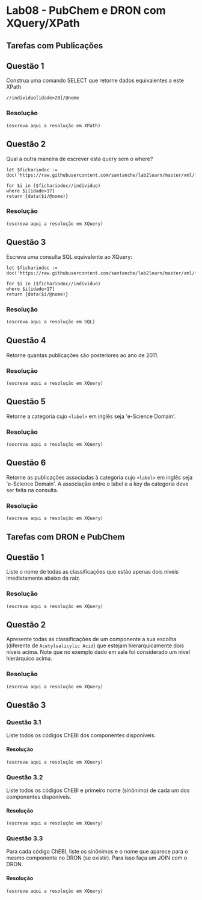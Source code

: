 # Lab08 - PubChem e DRON com XQuery/XPath

## Tarefas com Publicações

## Questão 1
Construa uma comando SELECT que retorne dados equivalentes a este XPath
~~~xquery
//individuo[idade>20]/@nome
~~~

### Resolução
~~~xquery
(escreva aqui a resolução em XPath)
~~~

## Questão 2
Qual a outra maneira de escrever esta query sem o where?

~~~xquery
let $fichariodoc := doc('https://raw.githubusercontent.com/santanche/lab2learn/master/xml/fichario.xml')
 
for $i in ($fichariodoc//individuo)
where $i[idade>17]
return {data($i/@nome)}
~~~
### Resolução
~~~xquery
(escreva aqui a resolução em XQuery)
~~~

## Questão 3
Escreva uma consulta SQL equivalente ao XQuery:
~~~xquery
let $fichariodoc := doc('https://raw.githubusercontent.com/santanche/lab2learn/master/xml/fichario.xml')

for $i in ($fichariodoc//individuo)
where $i[idade>17]
return {data($i/@nome)}
~~~

### Resolução
~~~sql
(escreva aqui a resolução em SQL)
~~~

## Questão 4
Retorne quantas publicações são posteriores ao ano de 2011.

### Resolução
~~~xquery
(escreva aqui a resolução em XQuery)
~~~

## Questão 5
Retorne a categoria cujo `<label>` em inglês seja 'e-Science Domain'.

### Resolução
~~~xquery
(escreva aqui a resolução em XQuery)
~~~

## Questão 6
Retorne as publicações associadas à categoria cujo `<label>` em inglês seja 'e-Science Domain'. A associação entre o label e a key da categoria deve ser feita na consulta.

### Resolução
~~~xquery
(escreva aqui a resolução em XQuery)
~~~

## Tarefas com DRON e PubChem

## Questão 1

Liste o nome de todas as classificações que estão apenas dois níveis imediatamente abaixo da raiz.

### Resolução
~~~xquery
(escreva aqui a resolução em XQuery)
~~~

## Questão 2

Apresente todas as classificações de um componente a sua escolha (diferente de `Acetylsalicylic Acid`) que estejam hierarquicamente dois níveis acima. Note que no exemplo dado em sala foi considerado um nível hierárquico acima.

### Resolução
~~~xquery
(escreva aqui a resolução em XQuery)
~~~

## Questão 3

### Questão 3.1

Liste todos os códigos ChEBI dos componentes disponíveis.

#### Resolução
~~~xquery
(escreva aqui a resolução em XQuery)
~~~

### Questão 3.2

Liste todos os códigos ChEBI e primeiro nome (sinônimo) de cada um dos componentes disponíveis.

#### Resolução
~~~xquery
(escreva aqui a resolução em XQuery)
~~~

### Questão 3.3

Para cada código ChEBI, liste os sinônimos e o nome que aparece para o mesmo componente no DRON (se existir). Para isso faça um JOIN com o DRON.

#### Resolução
~~~xquery
(escreva aqui a resolução em XQuery)
~~~
